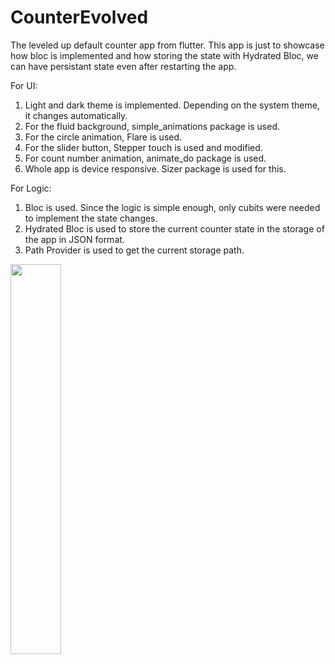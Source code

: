# CounterEvolved
The leveled up default counter app from flutter. This app is just to showcase how bloc is implemented and how storing the state with Hydrated Bloc, we can have persistant state even after restarting the app.

For UI:
1. Light and dark theme is implemented. Depending on the system theme, it changes automatically.
2. For the fluid background, simple_animations package is used.
3. For the circle animation, Flare is used.
4. For the slider button, Stepper touch is used and modified.
5. For count number animation, animate_do package is used.
6. Whole app is device responsive. Sizer package is used for this.

For Logic:
1. Bloc is used. Since the logic is simple enough, only cubits were needed to implement the state changes.
3. Hydrated Bloc is used to store the current counter state in the storage of the app in JSON format.
4. Path Provider is used to get the current storage path.

<img src="https://github.com/farhan86/farhan86/blob/main/screen-20210408-233829_2.gif" width="40%" height="40%">

